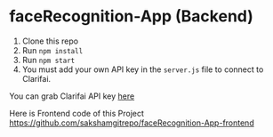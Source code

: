 # faceRecognition-App (Backend)

1. Clone this repo
2. Run `npm install`
3. Run `npm start`
4. You must add your own API key in the `server.js` file to connect to Clarifai.

You can grab Clarifai API key [here](https://www.clarifai.com/)

Here is Frontend code of this Project
https://github.com/sakshamgitrepo/faceRecognition-App-frontend

